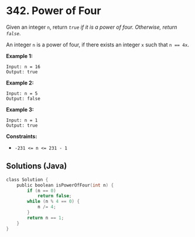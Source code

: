 # 342. Power of Four

Given an integer `n`, return *`true` if it is a power of four. Otherwise, return `false`*.

An integer `n` is a power of four, if there exists an integer `x` such that `n == 4x`.

 

**Example 1:**

```
Input: n = 16
Output: true
```

**Example 2:**

```
Input: n = 5
Output: false
```

**Example 3:**

```
Input: n = 1
Output: true
```

 

**Constraints:**

- `-231 <= n <= 231 - 1`





## Solutions (Java)

```c
class Solution {
    public boolean isPowerOfFour(int n) {
        if (n == 0)
            return false;
        while (n % 4 == 0) {
            n /= 4;
        }
        return n == 1;
    }
}
```

